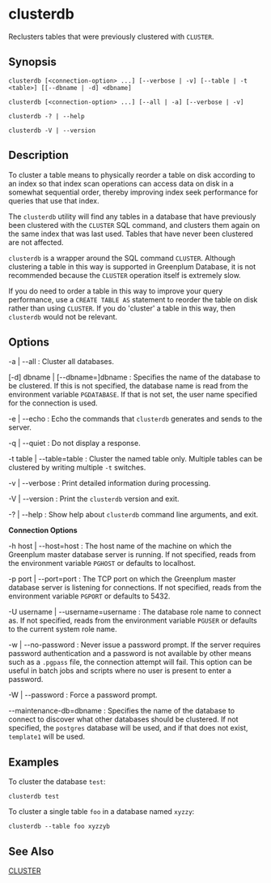 # clusterdb 

Reclusters tables that were previously clustered with `CLUSTER`.

## <a id="section2"></a>Synopsis 

``` {#client_util_synopsis}
clusterdb [<connection-option> ...] [--verbose | -v] [--table | -t <table>] [[--dbname | -d] <dbname]

clusterdb [<connection-option> ...] [--all | -a] [--verbose | -v]

clusterdb -? | --help

clusterdb -V | --version
```

## <a id="section3"></a>Description 

To cluster a table means to physically reorder a table on disk according to an index so that index scan operations can access data on disk in a somewhat sequential order, thereby improving index seek performance for queries that use that index.

The `clusterdb` utility will find any tables in a database that have previously been clustered with the `CLUSTER` SQL command, and clusters them again on the same index that was last used. Tables that have never been clustered are not affected.

`clusterdb` is a wrapper around the SQL command `CLUSTER`. Although clustering a table in this way is supported in Greenplum Database, it is not recommended because the `CLUSTER` operation itself is extremely slow.

If you do need to order a table in this way to improve your query performance, use a `CREATE TABLE AS` statement to reorder the table on disk rather than using `CLUSTER`. If you do 'cluster' a table in this way, then `clusterdb` would not be relevant.

## <a id="section4"></a>Options 

-a \| --all
:   Cluster all databases.

\[-d\] dbname \| \[--dbname=\]dbname
:   Specifies the name of the database to be clustered. If this is not specified, the database name is read from the environment variable `PGDATABASE`. If that is not set, the user name specified for the connection is used.

-e \| --echo
:   Echo the commands that `clusterdb` generates and sends to the server.

-q \| --quiet
:   Do not display a response.

-t table \| --table=table
:   Cluster the named table only. Multiple tables can be clustered by writing multiple `-t` switches.

-v \| --verbose
:   Print detailed information during processing.

-V \| --version
:   Print the `clusterdb` version and exit.

-? \| --help
:   Show help about `clusterdb` command line arguments, and exit.

**Connection Options**

-h host \| --host=host
:   The host name of the machine on which the Greenplum master database server is running. If not specified, reads from the environment variable `PGHOST` or defaults to localhost.

-p port \| --port=port
:   The TCP port on which the Greenplum master database server is listening for connections. If not specified, reads from the environment variable `PGPORT` or defaults to 5432.

-U username \| --username=username
:   The database role name to connect as. If not specified, reads from the environment variable `PGUSER` or defaults to the current system role name.

-w \| --no-password
:   Never issue a password prompt. If the server requires password authentication and a password is not available by other means such as a `.pgpass` file, the connection attempt will fail. This option can be useful in batch jobs and scripts where no user is present to enter a password.

-W \| --password
:   Force a password prompt.

--maintenance-db=dbname
:   Specifies the name of the database to connect to discover what other databases should be clustered. If not specified, the `postgres` database will be used, and if that does not exist, `template1` will be used.

## <a id="section6"></a>Examples 

To cluster the database `test`:

```
clusterdb test
```

To cluster a single table `foo` in a database named `xyzzy`:

```
clusterdb --table foo xyzzyb
```

## <a id="section7"></a>See Also 

[CLUSTER](../../ref_guide/sql_commands/CLUSTER.html)

